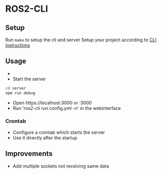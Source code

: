 # ROS2-CLI

## Setup

Run `make` to setup the cli and server
Setup your project according to [CLI instructions](./cli/README.md)

## Usage

- 
- Start the server 
```bash
cd server 
npm run debug
```
- Open https://localhost:3000 or <remote-ip>:3000
- Run 'ros2-cli run config.yml -n' in the webinterface

### Crontab

- Configure a crontab which starts the server
- Use it directly after the startup

## Improvements

- Add multiple sockets not receiving same data

